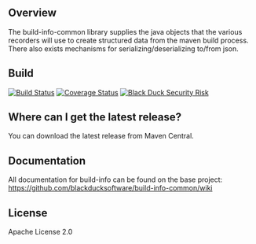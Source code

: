 ## Overview ##
The build-info-common library supplies the java objects that the various recorders will use to create structured data from the maven build process. There also exists mechanisms for serializing/deserializing to/from json.

## Build ##

[![Build Status](https://travis-ci.org/blackducksoftware/build-info-common.svg?branch=master)](https://travis-ci.org/blackducksoftware/build-info-common)
[![Coverage Status](https://coveralls.io/repos/github/blackducksoftware/build-info-common/badge.svg?branch=master)](https://coveralls.io/github/blackducksoftware/build-info-common?branch=master) [![Black Duck Security Risk](https://copilot.blackducksoftware.com/github/groups/blackducksoftware/locations/build-tool-common/public/results/branches/master/badge-risk.svg)](https://copilot.blackducksoftware.com/github/groups/blackducksoftware/locations/build-tool-common/public/results/branches/master)

## Where can I get the latest release? ##
You can download the latest release from Maven Central.

## Documentation ##
All documentation for build-info can be found on the base project:  https://github.com/blackducksoftware/build-info-common/wiki

## License ##
Apache License 2.0
